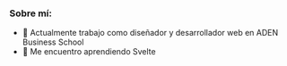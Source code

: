 ### Sobre mí:

- 🔭 Actualmente trabajo como diseñador y desarrollador web en ADEN Business School
- 🌱 Me encuentro aprendiendo Svelte

<!--
### Lenguajes y herramientas

<div style="height:32;width:32px;background-color: red; mask: url([logo.svg](https://cdn.jsdelivr.net/npm/simple-icons@v7/icons/css3.svg)) no-repeat center;"></div>
<img stile="fill:#fff" height="32" width="32" src="https://cdn.jsdelivr.net/npm/simple-icons@v7/icons/css3.svg" />
<img height="32" width="32" src="https://cdn.jsdelivr.net/npm/simple-icons@v7/icons/sass.svg" />
<img height="32" width="32" src="https://cdn.jsdelivr.net/npm/simple-icons@v7/icons/bootstrap.svg" />
<img height="32" width="32" src="https://cdn.jsdelivr.net/npm/simple-icons@v7/icons/html5.svg" />
<img height="32" width="32" src="https://cdn.jsdelivr.net/npm/simple-icons@v7/icons/javascript.svg" />
<img height="32" width="32" src="https://cdn.jsdelivr.net/npm/simple-icons@v7/icons/jquery.svg" />
<img height="32" width="32" src="https://cdn.jsdelivr.net/npm/simple-icons@v7/icons/php.svg" />
<img height="32" width="32" src="https://cdn.jsdelivr.net/npm/simple-icons@v7/icons/mysql.svg" />
<img height="32" width="32" src="https://cdn.jsdelivr.net/npm/simple-icons@v7/icons/wordpress.svg" />
<img height="32" width="32" src="https://cdn.jsdelivr.net/npm/simple-icons@v7/icons/figma.svg" />
<img height="32" width="32" src="https://cdn.jsdelivr.net/npm/simple-icons@v7/icons/illustrator.svg" />
<img height="32" width="32" src="https://cdn.jsdelivr.net/npm/simple-icons@v7/icons/unity.svg" />
<img height="32" width="32" src="https://cdn.jsdelivr.net/npm/simple-icons@v7/icons/visualstudiocode.svg" />
<img height="32" width="32" src="https://cdn.jsdelivr.net/npm/simple-icons@v7/icons/phpstorm.svg" />
<img height="32" width="32" src="https://cdn.jsdelivr.net/npm/simple-icons@v7/icons/sublimetext.svg" />
-->
